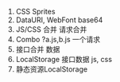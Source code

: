 1. CSS Sprites 
2. DataURI, WebFont   base64 
3. JS/CSS 合并  请求合并
4. Combo ?a.js,b.js 一个请求
5. 接口合并 数据
6. LocalStorage 接口数据 js, css 
7. 静态资源LocalStorage


